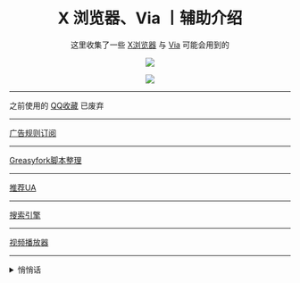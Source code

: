 <div align="center">
  
# X 浏览器、Via 丨辅助介绍

这里收集了一些 [X浏览器](https://www.xbext.com/) 与 [Via](https://viayoo.com/) 可能会用到的


![](https://moe-counter.glitch.me/get/@daidai0912?theme=rule34)


![](https://cdn.jsdelivr.net/gh/Daidai0912/Dai_dai@master/picture/%E5%91%86%E5%91%86.svg)

</div>

---

之前使用的 [QQ收藏](https://daidai0912.github.io/qq) 已废弃

---

[广告规则订阅](https://daidai0912.github.io/rule)

---

[Greasyfork脚本整理](https://daidai0912.github.io/greasyfork)

---

[推荐UA](https://daidai0912.github.io/ua)

---

[搜索引擎](https://daidai0912.github.io/search)

---

[视频播放器](https://daidai0912.github.io/video-player)

---

<details>
  <summary>悄悄话</summary>

  `自用,若用于其他用途自行承担责任`

  [𝗫浏览器 - 去白名单](https://daidai0912.github.io/x)

  [𝑉𝑖𝑎 - 去白名单](https://daidai0912.github.io/via)

  [雨见/可拓·Xiu/嗅觉 - 去白名单](https://daidai0912.github.io/browser)
</details>
